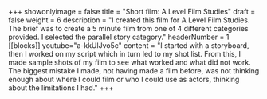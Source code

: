 +++
showonlyimage = false
title = "Short film: A Level Film Studies"
draft = false
weight = 6
description = "I created this film for A Level Film Studies. The brief was to create a 5 minute film from one of 4 different categories provided. I selected the parallel story category."
headerNumber = 1
[[blocks]]
youtube="a-kkUlJvo5c"
content = "I started with a storyboard, then I worked on my script which in turn led to my shot list. From this, I made sample shots of my film to see what worked and what did not work. The biggest mistake I made, not having made a film before, was not thinking enough about where I could film or who I could use as actors, thinking about the limitations I had."
+++
